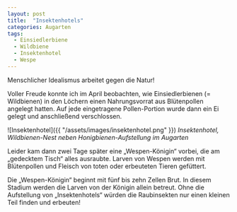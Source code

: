 ```yaml
---
layout: post
title:  "Insektenhotels"
categories: Augarten
tags:
  - Einsiedlerbiene
  - Wildbiene
  - Insektenhotel
  - Wespe
---
```


Menschlicher Idealismus arbeitet gegen die Natur!

Voller Freude konnte ich im April beobachten, wie Einsiedlerbienen (= Wildbienen) in den Löchern einen Nahrungsvorrat aus Blütenpollen angelegt hatten. Auf jede eingetragene Pollen-Portion wurde dann ein Ei gelegt und anschließend verschlossen.

![Insektenhotel]({{ "/assets/images/insektenhotel.png" }})
*Insektenhotel, Wildbienen-Nest neben Honigbienen-Aufstellung im Augarten*

Leider kam dann zwei Tage später eine „Wespen-Königin“ vorbei, die am „gedecktem Tisch“ alles ausraubte. Larven von Wespen werden mit Blütenpollen und Fleisch von toten oder erbeuteten Tieren gefüttert. 

Die „Wespen-Königin“ beginnt mit fünf bis zehn Zellen Brut. In diesem Stadium werden die Larven von der Königin allein betreut. Ohne die Aufstellung von „Insektenhotels“ würden die Raubinsekten nur einen kleinen Teil finden und erbeuten!